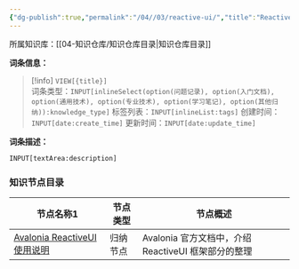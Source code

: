 ```yaml
---
{"dg-publish":true,"permalink":"/04//03/reactive-ui/","title":"ReactiveUI 使用说明","tags":["dotnet","MVVM","ReactiveUI","WPF"]}
---
```



所属知识库：[[04-知识仓库/知识仓库目录\|知识仓库目录]]

**词条信息：**

> [!info] `VIEW[{title}]`  
> 词条类型：`INPUT[inlineSelect(option(问题记录), option(入门文档), option(通用技术), option(专业技术), option(学习笔记), option(其他归纳)):knowledge_type]` 标签列表：`INPUT[inlineList:tags]` 创建时间：`INPUT[date:create_time]` 更新时间：`INPUT[date:update_time]`

**词条描述：**

`INPUT[textArea:description]`

### 知识节点目录

<div><table class="dataview table-view-table"><thead class="table-view-thead"><tr class="table-view-tr-header"><th class="table-view-th"><span data-tag-name="p" class="el-p">节点名称</span><span class="dataview small-text">1</span></th><th class="table-view-th"><span data-tag-name="p" class="el-p">节点类型</span></th><th class="table-view-th"><span data-tag-name="p" class="el-p">节点概述</span></th></tr></thead><tbody class="table-view-tbody"><tr><td><span data-tag-name="p" class="el-p"><a data-tooltip-position="top" aria-label="04-知识仓库/归纳目录/03-通用技术/Avalonia ReactiveUI 使用说明.md" data-href="04-知识仓库/归纳目录/03-通用技术/Avalonia ReactiveUI 使用说明.md" href="04-知识仓库/归纳目录/03-通用技术/Avalonia ReactiveUI 使用说明.md" class="internal-link" target="_blank" rel="noopener nofollow">Avalonia ReactiveUI 使用说明</a></span></td><td><span data-tag-name="p" class="el-p">归纳节点</span></td><td><span data-tag-name="p" class="el-p">Avalonia 官方文档中，介绍 ReactiveUI 框架部分的整理</span></td></tr></tbody></table></div>
